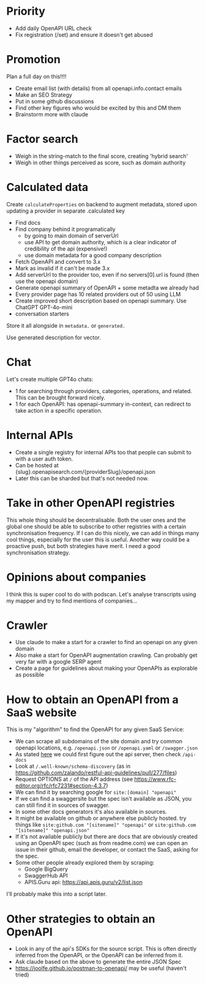 # Priority

- Add daily OpenAPI URL check
- Fix registration (/set) and ensure it doesn't get abused

# Promotion

Plan a full day on this!!!!

- Create email list (with details) from all openapi.info.contact emails
- Make an SEO Strategy
- Put in some github discussions
- Find other key figures who would be excited by this and DM them
- Brainstorm more with claude

# Factor search

- Weigh in the string-match to the final score, creating 'hybrid search'
- Weigh in other things perceived as score, such as domain authority

# Calculated data

Create `calculateProperties` on backend to augment metadata, stored upon updating a provider in separate .calculated key

- Find docs
- Find company behind it programatically
  - by going to main domain of serverUrl
  - use API to get domain authority, which is a clear indicator of credibility of the api (expensive!)
  - use domain metadata for a good company description
- Fetch OpenAPI and convert to 3.x
- Mark as invalid if it can't be made 3.x
- Add serverUrl to the provider too, even if no servers[0].url is found (then use the openapi domain)
- Generate openapi summary of OpenAPI + some metadta we already had
- Every provider page has 10 related providers out of 50 using LLM
- Create improved short description based on openapi summary. Use ChatGPT GPT-4o-mini
- conversation starters

Store it all alongside in `metadata.` or `generated.`

Use generated description for vector.

# Chat

Let's create multiple GPT4o chats:

- 1 for searching through providers, categories, operations, and related. This can be brought forward nicely.
- 1 for each OpenAPI: has openapi-summary in-context, can redirect to take action in a specific operation.

# Internal APIs

<!-- CRUCIAL FOR BUILDING ON TOP OF YOUR OWN DATABASE OR OTHER INTERNAL STORES LIKE PRIVATE REPOS -->

- Create a single registry for internal APIs too that people can submit to with a user auth token.
- Can be hosted at {slug}.openapisearch.com/{providerSlug}/openapi.json
- Later this can be sharded but that's not needed now.

# Take in other OpenAPI registries

This whole thing should be decentralisable. Both the user ones and the global one should be able to subscribe to other registries with a certain synchronisation frequency. If I can do this nicely, we can add in things many cool things, especially for the user this is useful. Another way could be a proactive push, but both strategies have merit. I need a good synchronisation strategy.

# Opinions about companies

I think this is super cool to do with podscan. Let's analyse transcripts using my mapper and try to find mentions of companies...

# Crawler

- Use claude to make a start for a crawler to find an openapi on any given domain
- Also make a start for OpenAPI augmentation crawling. Can probably get very far with a google SERP agent
- Create a page for guidelines about making your OpenAPIs as explorable as possible

# How to obtain an OpenAPI from a SaaS website

This is my "algorithm" to find the OpenAPI for any given SaaS Service:

- We can scrape all subdomains of the site domain and try common openapi locations, e.g. `/openapi.json` or `/openapi.yaml` or `/swagger.json`
- As stated [here](https://stackoverflow.com/questions/41660658/openapi-or-swagger-json-auto-discovery) we could first figure out the api server, then check `/api-docs`
- Look at `/.well-known/schema-discovery` (as in https://github.com/zalando/restful-api-guidelines/pull/277/files)
- Request OPTIONS at `/` of the API address (see https://www.rfc-editor.org/rfc/rfc7231#section-4.3.7)
- We can find it by searching google for `site:[domain] "openapi"`
- If we can find a swaggersite but the spec isn't available as JSON, you can still find it in sources of swagger.
- In some other docs generators it's also available in sources.
- It might be available on github or anywhere else publicly hosted. try things like `site:github.com "[sitename]" "openapi"` or `site:github.com "[sitename]" "openapi.json"`
- If it's not available publicly but there are docs that are obviously created using an OpenAPI spec (such as from readme.com) we can open an issue in their github, email the developer, or contact the SaaS, asking for the spec.
- Some other people already explored them by scraping:
  - Google BigQuery
  - SwaggerHub API
  - APIS.Guru api: https://api.apis.guru/v2/list.json

I'll probably make this into a script later.

# Other strategies to obtain an OpenAPI

- Look in any of the api's SDKs for the source script. This is often directly inferred from the OpenAPI, or the OpenAPI can be inferred from it.
- Ask claude based on the above to generate the entire JSON Spec
- https://joolfe.github.io/postman-to-openapi/ may be useful (haven't tried)
